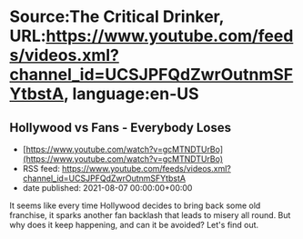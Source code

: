 # Source:The Critical Drinker, URL:https://www.youtube.com/feeds/videos.xml?channel_id=UCSJPFQdZwrOutnmSFYtbstA, language:en-US

## Hollywood vs Fans - Everybody Loses
 - [https://www.youtube.com/watch?v=gcMTNDTUrBo](https://www.youtube.com/watch?v=gcMTNDTUrBo)
 - RSS feed: https://www.youtube.com/feeds/videos.xml?channel_id=UCSJPFQdZwrOutnmSFYtbstA
 - date published: 2021-08-07 00:00:00+00:00

It seems like every time Hollywood decides to bring back some old franchise, it sparks another fan backlash that leads to misery all round. But why does it keep happening, and can it be avoided? Let's find out.

